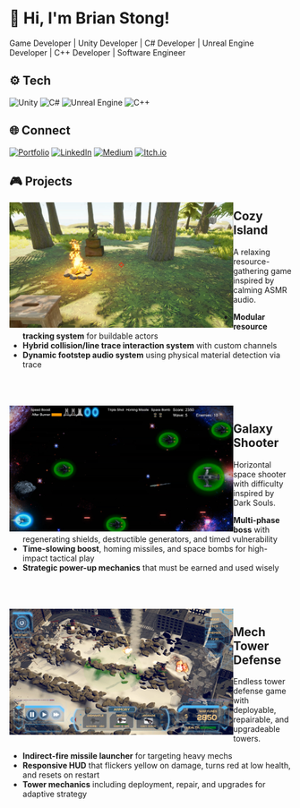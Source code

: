 # 👋 Hi, I'm **Brian Stong**!
Game Developer | Unity Developer | C# Developer | Unreal Engine Developer | C++ Developer | Software Engineer

## ⚙️ Tech
![Unity](https://img.shields.io/badge/Unity-000000?style=for-the-badge&logo=unity&logoColor=white)
![C#](https://img.shields.io/badge/C%23-000000?style=for-the-badge&logo=c-sharp&logoColor=white)
![Unreal Engine](https://img.shields.io/badge/Unreal%20Engine-000?style=for-the-badge&logo=unrealengine&logoColor=white)
![C++](https://img.shields.io/badge/C%2B%2B-000000?style=for-the-badge&logoColor=white)

## 🌐 Connect
[![Portfolio](https://img.shields.io/badge/Portfolio-121212?style=for-the-badge&logo=google-chrome&logoColor=white)](https://briankenjistong.com/)
[![LinkedIn](https://img.shields.io/badge/LinkedIn-0A66C2?style=for-the-badge&logo=linkedin&logoColor=white)](https://www.linkedin.com/in/brian-stong-b36218133/)
[![Medium](https://img.shields.io/badge/Medium-000000?style=for-the-badge&logo=medium&logoColor=white)](https://medium.com/@stonger44)
[![Itch.io](https://img.shields.io/badge/Itch.io-FA5C5C?style=for-the-badge&logo=itchdotio&logoColor=white)](https://stonger44.itch.io/)

## 🎮 Projects

<img src="assets/images/CozyIsland_Screenshot.jpg" align="left" alt="Cozy Island Screenshot" width="400"/>

## Cozy Island
A relaxing resource-gathering game inspired by calming ASMR audio.

- **Modular resource tracking system** for buildable actors  
- **Hybrid collision/line trace interaction system** with custom channels  
- **Dynamic footstep audio system** using physical material detection via trace  

<br />
<br />
<br />

<img src="assets/images/GalaxyShooter_Screenshot.jpg" align="left" alt="Galaxy Shooter Screenshot" width="400"/>

## Galaxy Shooter
Horizontal space shooter with difficulty inspired by Dark Souls.

- **Multi-phase boss** with regenerating shields, destructible generators, and timed vulnerability  
- **Time-slowing boost**, homing missiles, and space bombs for high-impact tactical play  
- **Strategic power-up mechanics** that must be earned and used wisely  

<br />
<br />
<br />

<img src="assets/images/MechTowerDefense_Screenshot.jpg" align="left" alt="Mech Tower Defense Screenshot" width="400"/>

## Mech Tower Defense
Endless tower defense game with deployable, repairable, and upgradeable towers.

- **Indirect-fire missile launcher** for targeting heavy mechs  
- **Responsive HUD** that flickers yellow on damage, turns red at low health, and resets on restart  
- **Tower mechanics** including deployment, repair, and upgrades for adaptive strategy  
